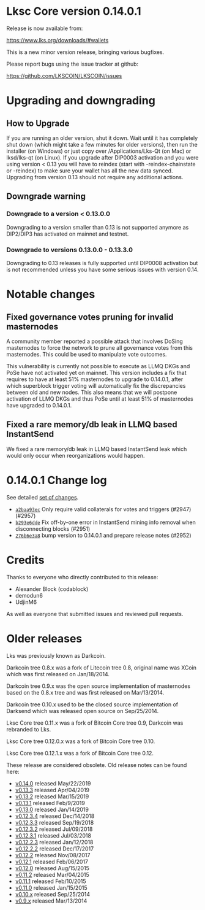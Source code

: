 Lksc Core version 0.14.0.1
==========================

Release is now available from:

  <https://www.lks.org/downloads/#wallets>

This is a new minor version release, bringing various bugfixes.

Please report bugs using the issue tracker at github:

  <https://github.com/LKSCOIN/LKSCOIN/issues>


Upgrading and downgrading
=========================

How to Upgrade
--------------

If you are running an older version, shut it down. Wait until it has completely
shut down (which might take a few minutes for older versions), then run the
installer (on Windows) or just copy over /Applications/Lks-Qt (on Mac) or
lksd/lks-qt (on Linux). If you upgrade after DIP0003 activation and you were
using version < 0.13 you will have to reindex (start with -reindex-chainstate
or -reindex) to make sure your wallet has all the new data synced. Upgrading from
version 0.13 should not require any additional actions.

Downgrade warning
-----------------

### Downgrade to a version < 0.13.0.0

Downgrading to a version smaller than 0.13 is not supported anymore as DIP2/DIP3 has
activated on mainnet and testnet.

### Downgrade to versions 0.13.0.0 - 0.13.3.0

Downgrading to 0.13 releases is fully supported until DIP0008 activation but is not
recommended unless you have some serious issues with version 0.14.

Notable changes
===============

Fixed governance votes pruning for invalid masternodes 
------------------------------------------------------
A community member reported a possible attack that involves DoSing masternodes to force the network
to prune all governance votes from this masternodes. This could be used to manipulate vote outcomes.

This vulnerability is currently not possible to execute as LLMQ DKGs and PoSe have not activated yet on
mainnet. This version includes a fix that requires to have at least 51% masternodes to upgrade to
0.14.0.1, after which superblock trigger voting will automatically fix the discrepancies between
old and new nodes. This also means that we will postpone activation of LLMQ DKGs and thus PoSe until
at least 51% of masternodes have upgraded to 0.14.0.1.

Fixed a rare memory/db leak in LLMQ based InstantSend
-----------------------------------------------------
We fixed a rare memory/db leak in LLMQ based InstantSend leak which would only occur when reorganizations
would happen.

0.14.0.1 Change log
===================

See detailed [set of changes](https://github.com/LKSCOIN/LKSCOIN/compare/v0.14.0.0...lkspay:v0.14.0.1).

- [`a2baa93ec`](https://github.com/LKSCOIN/LKSCOIN/commit/a2baa93ec) Only require valid collaterals for votes and triggers (#2947) (#2957)
- [`b293e6dde`](https://github.com/LKSCOIN/LKSCOIN/commit/b293e6dde) Fix off-by-one error in InstantSend mining info removal when disconnecting blocks (#2951)
- [`276b6e3a8`](https://github.com/LKSCOIN/LKSCOIN/commit/276b6e3a8) bump version to 0.14.0.1 and prepare release notes (#2952)

Credits
=======

Thanks to everyone who directly contributed to this release:

- Alexander Block (codablock)
- demodun6
- UdjinM6

As well as everyone that submitted issues and reviewed pull requests.

Older releases
==============

Lks was previously known as Darkcoin.

Darkcoin tree 0.8.x was a fork of Litecoin tree 0.8, original name was XCoin
which was first released on Jan/18/2014.

Darkcoin tree 0.9.x was the open source implementation of masternodes based on
the 0.8.x tree and was first released on Mar/13/2014.

Darkcoin tree 0.10.x used to be the closed source implementation of Darksend
which was released open source on Sep/25/2014.

Lksc Core tree 0.11.x was a fork of Bitcoin Core tree 0.9,
Darkcoin was rebranded to Lks.

Lksc Core tree 0.12.0.x was a fork of Bitcoin Core tree 0.10.

Lksc Core tree 0.12.1.x was a fork of Bitcoin Core tree 0.12.

These release are considered obsolete. Old release notes can be found here:

- [v0.14.0](https://github.com/LKSCOIN/LKSCOIN/blob/master/doc/release-notes/lks/release-notes-0.14.0.md) released May/22/2019
- [v0.13.3](https://github.com/LKSCOIN/LKSCOIN/blob/master/doc/release-notes/lks/release-notes-0.13.3.md) released Apr/04/2019
- [v0.13.2](https://github.com/LKSCOIN/LKSCOIN/blob/master/doc/release-notes/lks/release-notes-0.13.2.md) released Mar/15/2019
- [v0.13.1](https://github.com/LKSCOIN/LKSCOIN/blob/master/doc/release-notes/lks/release-notes-0.13.1.md) released Feb/9/2019
- [v0.13.0](https://github.com/LKSCOIN/LKSCOIN/blob/master/doc/release-notes/lks/release-notes-0.13.0.md) released Jan/14/2019
- [v0.12.3.4](https://github.com/LKSCOIN/LKSCOIN/blob/master/doc/release-notes/lks/release-notes-0.12.3.4.md) released Dec/14/2018
- [v0.12.3.3](https://github.com/LKSCOIN/LKSCOIN/blob/master/doc/release-notes/lks/release-notes-0.12.3.3.md) released Sep/19/2018
- [v0.12.3.2](https://github.com/LKSCOIN/LKSCOIN/blob/master/doc/release-notes/lks/release-notes-0.12.3.2.md) released Jul/09/2018
- [v0.12.3.1](https://github.com/LKSCOIN/LKSCOIN/blob/master/doc/release-notes/lks/release-notes-0.12.3.1.md) released Jul/03/2018
- [v0.12.2.3](https://github.com/LKSCOIN/LKSCOIN/blob/master/doc/release-notes/lks/release-notes-0.12.2.3.md) released Jan/12/2018
- [v0.12.2.2](https://github.com/LKSCOIN/LKSCOIN/blob/master/doc/release-notes/lks/release-notes-0.12.2.2.md) released Dec/17/2017
- [v0.12.2](https://github.com/LKSCOIN/LKSCOIN/blob/master/doc/release-notes/lks/release-notes-0.12.2.md) released Nov/08/2017
- [v0.12.1](https://github.com/LKSCOIN/LKSCOIN/blob/master/doc/release-notes/lks/release-notes-0.12.1.md) released Feb/06/2017
- [v0.12.0](https://github.com/LKSCOIN/LKSCOIN/blob/master/doc/release-notes/lks/release-notes-0.12.0.md) released Aug/15/2015
- [v0.11.2](https://github.com/LKSCOIN/LKSCOIN/blob/master/doc/release-notes/lks/release-notes-0.11.2.md) released Mar/04/2015
- [v0.11.1](https://github.com/LKSCOIN/LKSCOIN/blob/master/doc/release-notes/lks/release-notes-0.11.1.md) released Feb/10/2015
- [v0.11.0](https://github.com/LKSCOIN/LKSCOIN/blob/master/doc/release-notes/lks/release-notes-0.11.0.md) released Jan/15/2015
- [v0.10.x](https://github.com/LKSCOIN/LKSCOIN/blob/master/doc/release-notes/lks/release-notes-0.10.0.md) released Sep/25/2014
- [v0.9.x](https://github.com/LKSCOIN/LKSCOIN/blob/master/doc/release-notes/lks/release-notes-0.9.0.md) released Mar/13/2014

